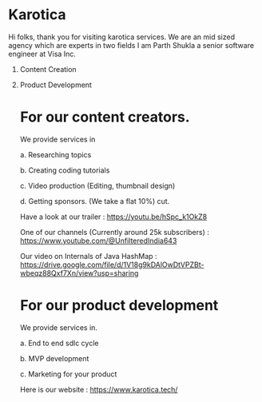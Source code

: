 # Karotica


Hi folks, thank you for visiting karotica services.
We are an mid sized agency which are experts in two fields
I am Parth Shukla a senior software engineer at Visa Inc.

1. Content Creation
2. Product Development

  
    # For our content creators.
    
    We provide services in
    
    a. Researching topics
    
    b. Creating coding tutorials
    
    c. Video production (Editing, thumbnail design)
    
    d. Getting sponsors. (We take a flat 10%) cut.
    
    Have a look at our trailer : https://youtu.be/hSpc_k1OkZ8
    
    One of our channels (Currently around 25k subscribers) : https://www.youtube.com/@UnfilteredIndia643

    Our video on Internals of Java HashMap : https://drive.google.com/file/d/1V18g9kDAlOwDtVPZBt-wbeqz88Qxf7Xn/view?usp=sharing
    
    # For our product development 
    
    We provide services in.
    
    a. End to end sdlc cycle
    
    b. MVP development
    
    c. Marketing for your product
    
    Here is our website : https://www.karotica.tech/










